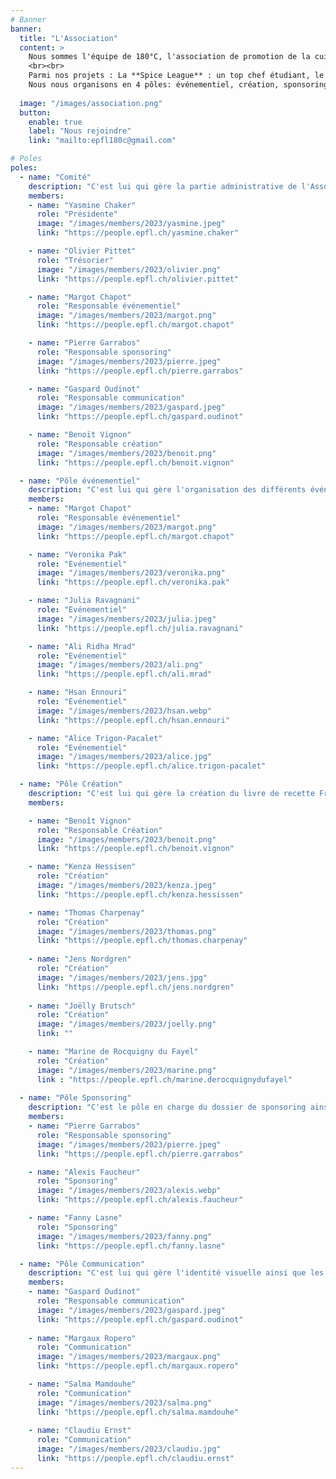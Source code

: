 ```yaml
---
# Banner
banner:
  title: "L'Association"
  content: >
    Nous sommes l'équipe de 180°C, l'association de promotion de la cuisine à l'UNIL et l'EPFL ! Nous avons pour mission de partager notre passion de la cuisine et la rendre simple, accessible et durable pour les étudiant.e.s.
    <br><br>
    Parmi nos projets : La **Spice League** : un top chef étudiant, le deuxième volume du livre de cuisine étudiante nommé **Fringale**, et le **Crieur**, notre carnet virtuel d'adresses étudiantes à Lausanne. <br><br>
    Nous nous organisons en 4 pôles: événementiel, création, sponsoring et communication. Plus d'informations sur chacun ci-dessous. Tu trouveras également <a href="https://drive.google.com/drive/folders/1LDxSLxTfI73BrOuSdPGvZBFT5lAK-W7E?usp=share_link" target="_blank">ici</a> notre AG, statuts ainsi que la charte de l'association !
  
  image: "/images/association.png"
  button:
    enable: true
    label: "Nous rejoindre"
    link: "mailto:epfl180c@gmail.com"

# Poles
poles:
  - name: "Comité"
    description: "C'est lui qui gère la partie administrative de l'Association."
    members:
    - name: "Yasmine Chaker"
      role: "Présidente"
      image: "/images/members/2023/yasmine.jpeg"
      link: "https://people.epfl.ch/yasmine.chaker"

    - name: "Olivier Pittet"
      role: "Trésorier"
      image: "/images/members/2023/olivier.png"
      link: "https://people.epfl.ch/olivier.pittet"

    - name: "Margot Chapot"
      role: "Responsable événementiel"
      image: "/images/members/2023/margot.png"
      link: "https://people.epfl.ch/margot.chapot"

    - name: "Pierre Garrabos"
      role: "Responsable sponsoring"
      image: "/images/members/2023/pierre.jpeg"
      link: "https://people.epfl.ch/pierre.garrabos"

    - name: "Gaspard Oudinot"
      role: "Responsable communication"
      image: "/images/members/2023/gaspard.jpeg"
      link: "https://people.epfl.ch/gaspard.oudinot"

    - name: "Benoït Vignon"
      role: "Responsable création"
      image: "/images/members/2023/benoit.png"
      link: "https://people.epfl.ch/benoit.vignon"

  - name: "Pôle événementiel"
    description: "C'est lui qui gère l'organisation des différents événements de 180°C ainsi que la partie catering de l'Association."
    members:
    - name: "Margot Chapot"
      role: "Responsable événementiel"
      image: "/images/members/2023/margot.png"
      link: "https://people.epfl.ch/margot.chapot"

    - name: "Veronika Pak"
      role: "Evénementiel"
      image: "/images/members/2023/veronika.png"
      link: "https://people.epfl.ch/veronika.pak"

    - name: "Julia Ravagnani"
      role: "Evénementiel"
      image: "/images/members/2023/julia.jpeg"
      link: "https://people.epfl.ch/julia.ravagnani"

    - name: "Ali Ridha Mrad"
      role: "Evénementiel"
      image: "/images/members/2023/ali.png"
      link: "https://people.epfl.ch/ali.mrad"

    - name: "Hsan Ennouri"
      role: "Evénementiel"
      image: "/images/members/2023/hsan.webp"
      link: "https://people.epfl.ch/hsan.ennouri"

    - name: "Alice Trigon-Pacalet"
      role: "Evénementiel"
      image: "/images/members/2023/alice.jpg"
      link: "https://people.epfl.ch/alice.trigon-pacalet"

  - name: "Pôle Création"
    description: "C'est lui qui gère la création du livre de recette Fringale ainsi que du guide étudiant Le Crieur."
    members:

    - name: "Benoît Vignon"
      role: "Responsable Création"
      image: "/images/members/2023/benoit.png"
      link: "https://people.epfl.ch/benoit.vignon"

    - name: "Kenza Hessisen"
      role: "Création"
      image: "/images/members/2023/kenza.jpeg"
      link: "https://people.epfl.ch/kenza.hessissen"

    - name: "Thomas Charpenay"
      role: "Création"
      image: "/images/members/2023/thomas.png"
      link: "https://people.epfl.ch/thomas.charpenay"
      
    - name: "Jens Nordgren"
      role: "Création"
      image: "/images/members/2023/jens.jpg"
      link: "https://people.epfl.ch/jens.nordgren"
    
    - name: "Joëlly Brutsch"
      role: "Création"
      image: "/images/members/2023/joelly.png"
      link: ""

    - name: "Marine de Rocquigny du Fayel"
      role: "Création"
      image: "/images/members/2023/marine.png"
      link : "https://people.epfl.ch/marine.derocquignydufayel"
      
  - name: "Pôle Sponsoring"
    description: "C'est le pôle en charge du dossier de sponsoring ainsi que des relations avec les différents sponsors et partenaires."
    members:
    - name: "Pierre Garrabos"
      role: "Responsable sponsoring"
      image: "/images/members/2023/pierre.jpeg"
      link: "https://people.epfl.ch/pierre.garrabos"

    - name: "Alexis Faucheur"
      role: "Sponsoring"
      image: "/images/members/2023/alexis.webp"
      link: "https://people.epfl.ch/alexis.faucheur"

    - name: "Fanny Lasne"
      role: "Sponsoring"
      image: "/images/members/2023/fanny.png"
      link: "https://people.epfl.ch/fanny.lasne"

  - name: "Pôle Communication"
    description: "C'est lui qui gère l'identité visuelle ainsi que les réseaux sociaux de 180°C."
    members:
    - name: "Gaspard Oudinot"
      role: "Responsable communication"
      image: "/images/members/2023/gaspard.jpeg"
      link: "https://people.epfl.ch/gaspard.oudinot"
 
    - name: "Margaux Ropero"
      role: "Communication"
      image: "/images/members/2023/margaux.png"
      link: "https://people.epfl.ch/margaux.ropero"

    - name: "Salma Mamdouhe"
      role: "Communication"
      image: "/images/members/2023/salma.png"
      link: "https://people.epfl.ch/salma.mamdouhe"
      
    - name: "Claudiu Ernst"
      role: "Communication"
      image: "/images/members/2023/claudiu.jpg"
      link: "https://people.epfl.ch/claudiu.ernst"
---
```

